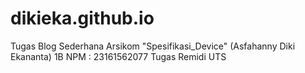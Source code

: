 # dikieka.github.io
Tugas Blog Sederhana Arsikom "Spesifikasi_Device" (Asfahanny Diki Ekananta) 1B NPM : 23161562077
Tugas Remidi UTS

